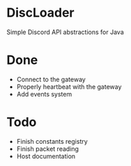# DiscLoader
Simple Discord API abstractions for Java

# Done
- Connect to the gateway
- Properly heartbeat with the gateway
- Add events system

# Todo
- Finish constants registry
- Finish packet reading
- Host documentation
